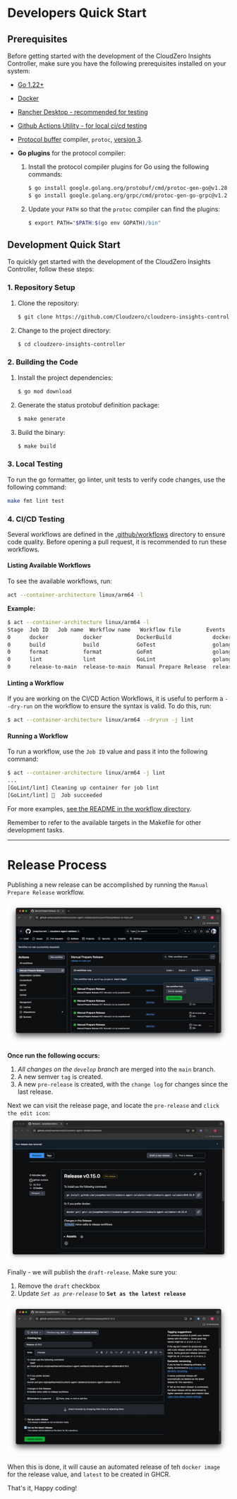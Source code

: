 # Developers Quick Start

## Prerequisites

Before getting started with the development of the CloudZero Insights Controller, make sure you have the following prerequisites installed on your system:

- [Go 1.22+](https://go.dev/doc/install)
- [Docker](https://docs.docker.com/engine/install/)
- [Rancher Desktop - recommended for testing](https://ranchermanager.docs.rancher.com/getting-started/installation-and-upgrade)
- [Github Actions Utility - for local ci/cd testing](https://github.com/nektos/act)
- [Protocol buffer](https://developers.google.com/protocol-buffers) compiler, `protoc`, [version 3](https://protobuf.dev/programming-guides/proto3).
- **Go plugins** for the protocol compiler:

    1. Install the protocol compiler plugins for Go using the following commands:

        ```sh
        $ go install google.golang.org/protobuf/cmd/protoc-gen-go@v1.28
        $ go install google.golang.org/grpc/cmd/protoc-gen-go-grpc@v1.2
        ```

    2. Update your `PATH` so that the `protoc` compiler can find the plugins:

        ```sh
        $ export PATH="$PATH:$(go env GOPATH)/bin"
        ```

## Development Quick Start

To quickly get started with the development of the CloudZero Insights Controller, follow these steps:

### 1. Repository Setup

1. Clone the repository:

     ```sh
     $ git clone https://github.com/Cloudzero/cloudzero-insights-controller.git
     ```

2. Change to the project directory:

     ```sh
     $ cd cloudzero-insights-controller
     ```

### 2. Building the Code

1. Install the project dependencies:

     ```sh
     $ go mod download
     ```

2. Generate the status protobuf definition package:

     ```sh
     $ make generate
     ```

3. Build the binary:

     ```sh
     $ make build
     ```

### 3. Local Testing 

To run the go formatter, go linter, unit tests to verify code changes, use the following command:

```sh
make fmt lint test
```

### 4. CI/CD Testing

Several workflows are defined in the [.github/workflows](.github/workflows) directory to ensure code quality. Before opening a pull request, it is recommended to run these workflows.

#### Listing Available Workflows

To see the available workflows, run:

```sh
act --container-architecture linux/arm64 -l
```

**Example:**

```sh
$ act --container-architecture linux/arm64 -l
Stage  Job ID   Job name  Workflow name   Workflow file        Events           
0      docker           docker           DockerBuild             docker-build.yml     push,pull_request,release
0      build            build            GoTest                  golang-build.yml     push                     
0      format           format           GoFmt                   golang-fmt.yml       push                     
0      lint             lint             GoLint                  golang-lint.yml      push                     
0      release-to-main  release-to-main  Manual Prepare Release  release-to-main.yml  workflow_dispatch       
```

#### Linting a Workflow

If you are working on the CI/CD Action Workflows, it is useful to perform a `--dry-run` on the workflow to ensure the syntax is valid. To do this, run:

```sh
$ act --container-architecture linux/arm64 --dryrun -j lint
```

#### Running a Workflow

To run a workflow, use the `Job ID` value and pass it into the following command:

```sh
$ act --container-architecture linux/arm64 -j lint
...
[GoLint/lint] Cleaning up container for job lint
[GoLint/lint] 🏁  Job succeeded
```

For more examples, [see the README in the workflow directory](./.github/workflows/README.md).

Remember to refer to the available targets in the Makefile for other development tasks.

---
# Release Process

Publishing a new release can be accomplished by running the `Manual Prepare Release` workflow.

![](./docs/assets/release-1.png)

**Once run the following occurs:**

1. _All changes on the `develop` branch_ are merged into the `main` branch.
2. A new semver `tag` is created.
3. A new `pre-release` is created, with the `change log` for changes since the last release.

Next we can visit the release page, and locate the `pre-release` and `click the edit icon`:
![](./docs/assets/release-2.png)

Finally - we will publish the `draft-release`. Make sure you:
1. Remove the `draft` checkbox
2. Update _`Set as pre-release`_ to **`Set as the latest release`**

![](./docs/assets/release-3.png)

When this is done, it will cause an automated release of teh `docker image` for the release value, and `latest` to be created in GHCR. 

That's it, Happy coding!
